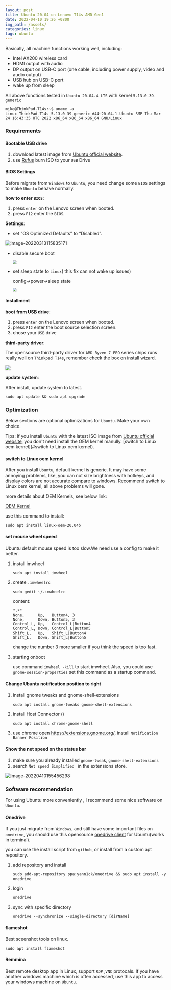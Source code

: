 ```yaml
---
layout: post
title: Ubuntu 20.04 on Lenovo T14s AMD Gen1
date: 2022-04-10 19:26 +0800
img_path: /assets/
categories: linux
tags: ubuntu
---
```


Basically, all machine functions working well, including:

* Intel AX200 wireless card
* HDMI output with audio
* DP output on USB-C port (one cable, including power supply, video and audio output)
* USB hub on USB-C port
* wake up from sleep

All above functions tested in `Ubuntu 20.04.4 LTS` with kernel  `5.13.0-39-generic`


```shell
mike@ThinkPad-T14s:~$ uname -a
Linux ThinkPad-T14s 5.13.0-39-generic #44~20.04.1-Ubuntu SMP Thu Mar 24 16:43:35 UTC 2022 x86_64 x86_64 x86_64 GNU/Linux
```

### Requirements

#### Bootable USB drive

1. download latest image from  [Ubuntu official website](https://ubuntu.com/download/desktop).
2. use [Rufus](https://rufus.ie/en/)  burn ISO to your `USB` Drive

#### BIOS Settings

Before migrate from `Windows` to `Ubuntu`,  you need change some `BIOS` settings to make `Ubuntu` behave normally.

**how to enter `BIOS`**:

1.  press `enter` on the Lenovo screen when booted.
2.  press `F12` enter the `BIOS`.

**Settings**:

* set “OS Optimized Defaults” to “Disabled”.

![image-20220313115835171](T14sUbuntu.assets/image-20220313115835171.png)

* disable secure boot

  <img src="T14sUbuntu.assets/secure_boot2.jpg" style="zoom:67%;" />

* set sleep state to `Linux`( this fix can not wake up issues)

  config->power->sleep state

  <img src="T14sUbuntu.assets/lenovo-bios-targus_1024x1024.jpg" style="zoom:67%;" />

#### Installment

**boot from USB drive**:

1.  press `enter` on the Lenovo screen when booted.
2.  press `F12` enter the boot source selection screen.
3.  chose your `USB` drive

**third-party driver**:

The opensource third-party driver for `AMD Ryzen 7 PRO` series chips runs really well on `Thinkpad T14s`, remember check the box on install wizard.

![](T14sUbuntu.assets/2-3.png)

**update system**:

After install, update system to latest.

```shell
sudo apt update && sudo apt upgrade
```

### Optimization

Below sections are optional optimizations for `Ubuntu`. Make your own choice. 

Tips: If you install `Ubuntu` with the latest ISO image from [Ubuntu official website](https://ubuntu.com/download/desktop), you don't  need install the OEM kernel manully. [switch to Linux oem kernel](#switch to Linux oem kernel).

#### switch to Linux oem kernel

After you install `Ubuntu`, default kernel is generic. It may have some annoying problems, like, you can not size brightness with hotkeys, and display colors are not accurate compare to windows. Recommend switch to Linux oem kernel, all above problems will gone.

more details about OEM Kernels, see below link:

[OEM Kernel](https://wiki.ubuntu.com/Kernel/OEMKernel)

use this command to install:

```shell
sudo apt install linux-oem-20.04b
```

#### set mouse wheel speed

Ubuntu default mouse speed is too slow.We need use a config to make it better.

1. install imwheel

   ```shell
   sudo apt install imwheel
   ```

2. create `.imwheelrc`

   ```shell
   sudo gedit ~/.imwheelrc
   ```

   content:

   ```shell
   ".*"
   None,      Up,   Button4, 3
   None,      Down, Button5, 3
   Control_L, Up,   Control_L|Button4
   Control_L, Down, Control_L|Button5
   Shift_L,   Up,   Shift_L|Button4
   Shift_L,   Down, Shift_L|Button5
   ```

   change the number 3 more smaller if you think the speed is too fast.

3. starting onboot

   use command `imwheel -kill` to start imwheel. Also, you could use `gnome-session-properties` set this command as a startup command.

#### Change Ubuntu notification position to right

1. install  gnome tweaks and gnome-shell-extensions

   ```shell
   sudo apt install gnome-tweaks gnome-shell-extensions
   ```

2. install Host Connector ()

   ```shell
   sudo apt install chrome-gnome-shell
   ```

3. use chrome open https://extensions.gnome.org/, install `Notification Banner Position`

#### Show the net speed on the status bar

1. make sure you already installed `gnome-tweak`, `gnome-shell-extensions`
2. search  `Net speed Simplified ` in the extensions store.

![image-20220410155456298](T14sUbuntu.assets/image-20220410155456298.png)

### Software recommendation

For using Ubuntu more conveniently , I recommend some nice software on `Ubuntu`.

#### Onedrive

If you just migrate from `Windows`, and still have some important files on `onedrive`, you should use this opensource [onedrive client](https://github.com/abraunegg/onedrive) for Ubuntu(works in terminal).

you can use the install script from `github`, or install from a custom apt repository.

1. add repository and install

   ```shell
   sudo add-apt-repository ppa:yann1ck/onedrive && sudo apt install -y onedrive
   ```

2. login

   ```shell
   onedrive
   ```

3. sync with specific directory

   ```shell
   onedrive --synchronize --single-directory [dirName]
   ```

#### flameshot

Best sceenshot tools on linux.

```shell
sudo apt install flameshot
```

#### Remmina

Best remote desktop app in Linux, support `RDP` ,`VNC` protocals. If you have another windows machine which is often accessed, use this app to access your windows machine on `Ubuntu`.
